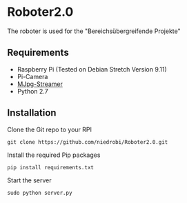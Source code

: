 # Roboter2.0
The roboter is used for the "Bereichsübergreifende Projekte"

## Requirements
* Raspberry Pi (Tested on Debian Stretch Version 9.11)
* Pi-Camera
* [MJpg-Streamer](https://github.com/jacksonliam/mjpg-streamer)
* Python 2.7

## Installation

Clone the Git repo to your RPI
```
git clone https://github.com/niedrobi/Roboter2.0.git
```
Install the required Pip packages
```
pip install requirements.txt
```
Start the server
```
sudo python server.py
```
